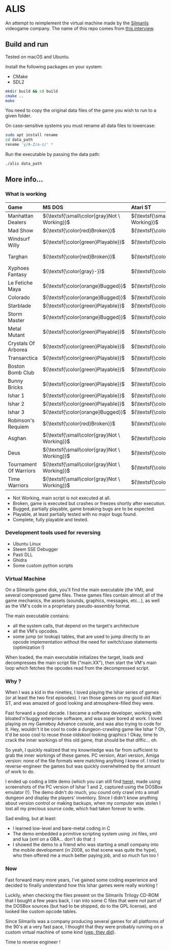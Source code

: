 # ALIS

An attempt to reimplement the virtual machine made by the [Silmarils](https://en.wikipedia.org/wiki/Silmarils_(company)) videogame company. The name of this repo comes from [this interview](https://www.atarilegend.com/interviews/26).

## Build and run

Tested on macOS and Ubuntu.

Install the following packages on your system:

- CMake
- SDL2

```bash
mkdir build && cd build
cmake ..
make
```

You need to copy the original data files of the game you wish to run to a given folder.

On case-sensitive systems you must rename all data files to lowercase:

```bash
sudo apt install rename
cd data_path
rename 'y/A-Z/a-z/' *
```

Run the executable by passing the data path:

```bash
./alis data_path
```

## More info...

### What is working

| Game                   | MS DOS                                       | Atari ST                                     | Atari Falcon                                 | Amiga                                        | Amiga AGA                                    | Macintosh                                    | 3DO                                          | Amstrad CPC                                  |
| :---                   | :---                                         | :---                                         | :---                                         | :---                                         | :---                                         | :---                                         | :---                                         | :---                                         |
| Manhattan Dealers      | ${\textsf{\small\color{gray}Not \ Working}}$ | ${\textsf{\small\color{gray}Not \ Working}}$ | ${\textsf{\color{gray}-}}$                   | ${\textsf{\small\color{gray}Not \ Working}}$ | ${\textsf{\color{gray}-}}$                   | ${\textsf{\color{gray}-}}$                   | ${\textsf{\color{gray}-}}$                   | ${\textsf{\color{gray}-}}$                   |
| Mad Show               | ${\textsf{\color{red}Broken}}$               | ${\textsf{\color{red}Broken}}$               | ${\textsf{\color{gray}-}}$                   | ${\textsf{\color{red}Broken}}$               | ${\textsf{\color{gray}-}}$                   | ${\textsf{\color{gray}-}}$                   | ${\textsf{\color{gray}-}}$                   | ${\textsf{\color{gray}-}}$                   |
| Windsurf Willy         | ${\textsf{\color{green}Playable}}$           | ${\textsf{\color{green}Playable}}$           | ${\textsf{\color{gray}-}}$                   | ${\textsf{\color{red}Broken}}$               | ${\textsf{\color{gray}-}}$                   | ${\textsf{\color{gray}-}}$                   | ${\textsf{\color{gray}-}}$                   | ${\textsf{\small\color{gray}Not \ Working}}$ |
| Targhan                | ${\textsf{\color{red}Broken}}$               | ${\textsf{\color{red}Broken}}$               | ${\textsf{\color{gray}-}}$                   | ${\textsf{\color{red}Broken}}$               | ${\textsf{\color{gray}-}}$                   | ${\textsf{\color{red}Broken}}$               | ${\textsf{\color{gray}-}}$                   | ${\textsf{\small\color{gray}Not \ Working}}$ |
| Xyphoes Fantasy        | ${\textsf{\color{gray}-}}$                   | ${\textsf{\color{gray}-}}$                   | ${\textsf{\color{gray}-}}$                   | ${\textsf{\color{gray}-}}$                   | ${\textsf{\color{gray}-}}$                   | ${\textsf{\color{gray}-}}$                   | ${\textsf{\color{gray}-}}$                   | ${\textsf{\small\color{gray}Not \ Working}}$ |
| Le Fetiche Maya        | ${\textsf{\color{orange}Bugged}}$            | ${\textsf{\color{orange}Bugged}}$            | ${\textsf{\color{gray}-}}$                   | ${\textsf{\color{red}Broken}}$               | ${\textsf{\color{gray}-}}$                   | ${\textsf{\color{gray}-}}$                   | ${\textsf{\color{gray}-}}$                   | ${\textsf{\color{gray}-}}$                   |
| Colorado               | ${\textsf{\color{orange}Bugged}}$            | ${\textsf{\color{orange}Bugged}}$            | ${\textsf{\color{gray}-}}$                   | ${\textsf{\color{orange}Bugged}}$            | ${\textsf{\color{gray}-}}$                   | ${\textsf{\color{gray}-}}$                   | ${\textsf{\color{gray}-}}$                   | ${\textsf{\color{gray}-}}$                   |
| Starblade              | ${\textsf{\color{green}Playable}}$           | ${\textsf{\color{green}Playable}}$           | ${\textsf{\color{gray}-}}$                   | ${\textsf{\color{green}Playable}}$           | ${\textsf{\color{gray}-}}$                   | ${\textsf{\color{gray}-}}$                   | ${\textsf{\color{gray}-}}$                   | ${\textsf{\color{gray}-}}$                   |
| Storm Master           | ${\textsf{\color{orange}Bugged}}$            | ${\textsf{\color{orange}Bugged}}$            | ${\textsf{\color{gray}-}}$                   | ${\textsf{\color{orange}Bugged}}$            | ${\textsf{\color{gray}-}}$                   | ${\textsf{\color{gray}-}}$                   | ${\textsf{\color{gray}-}}$                   | ${\textsf{\color{gray}-}}$                   |
| Metal Mutant           | ${\textsf{\color{green}Playable}}$           | ${\textsf{\color{green}Playable}}$           | ${\textsf{\color{gray}-}}$                   | ${\textsf{\color{green}Playable}}$           | ${\textsf{\color{gray}-}}$                   | ${\textsf{\color{gray}-}}$                   | ${\textsf{\color{gray}-}}$                   | ${\textsf{\color{gray}-}}$                   |
| Crystals Of Arborea    | ${\textsf{\color{green}Playable}}$           | ${\textsf{\color{green}Playable}}$           | ${\textsf{\color{gray}-}}$                   | ${\textsf{\color{green}Playable}}$           | ${\textsf{\color{gray}-}}$                   | ${\textsf{\color{gray}-}}$                   | ${\textsf{\color{gray}-}}$                   | ${\textsf{\color{gray}-}}$                   |
| Transarctica           | ${\textsf{\color{green}Playable}}$           | ${\textsf{\color{green}Playable}}$           | ${\textsf{\color{green}Playable}}$           | ${\textsf{\color{green}Playable}}$           | ${\textsf{\color{green}Playable}}$           | ${\textsf{\color{green}Playable}}$           | ${\textsf{\color{gray}-}}$                   | ${\textsf{\color{gray}-}}$                   |
| Boston Bomb Club       | ${\textsf{\color{green}Playable}}$           | ${\textsf{\color{green}Playable}}$           | ${\textsf{\color{gray}-}}$                   | ${\textsf{\color{green}Playable}}$           | ${\textsf{\color{gray}-}}$                   | ${\textsf{\color{gray}-}}$                   | ${\textsf{\color{gray}-}}$                   | ${\textsf{\color{gray}-}}$                   |
| Bunny Bricks           | ${\textsf{\color{green}Playable}}$           | ${\textsf{\color{green}Playable}}$           | ${\textsf{\color{gray}-}}$                   | ${\textsf{\color{green}Playable}}$           | ${\textsf{\color{gray}-}}$                   | ${\textsf{\color{gray}-}}$                   | ${\textsf{\color{gray}-}}$                   | ${\textsf{\color{gray}-}}$                   |
| Ishar 1                | ${\textsf{\color{green}Playable}}$           | ${\textsf{\color{green}Playable}}$           | ${\textsf{\color{green}Playable}}$           | ${\textsf{\color{green}Playable}}$           | ${\textsf{\color{green}Playable}}$           | ${\textsf{\color{green}Playable}}$           | ${\textsf{\color{gray}-}}$                   | ${\textsf{\color{gray}-}}$                   |
| Ishar 2                | ${\textsf{\color{green}Playable}}$           | ${\textsf{\color{green}Playable}}$           | ${\textsf{\color{green}Playable}}$           | ${\textsf{\color{green}Playable}}$           | ${\textsf{\color{green}Playable}}$           | ${\textsf{\color{green}Playable}}$           | ${\textsf{\color{gray}-}}$                   | ${\textsf{\color{gray}-}}$                   |
| Ishar 3                | ${\textsf{\color{orange}Bugged}}$            | ${\textsf{\color{orange}Bugged}}$            | ${\textsf{\color{orange}Bugged}}$            | ${\textsf{\color{orange}Bugged}}$            | ${\textsf{\color{orange}Bugged}}$            | ${\textsf{\color{orange}Bugged}}$            | ${\textsf{\color{gray}-}}$                   | ${\textsf{\color{gray}-}}$                   |
| Robinson's Requiem     | ${\textsf{\color{red}Broken}}$               | ${\textsf{\color{red}Broken}}$               | ${\textsf{\color{red}Broken}}$               | ${\textsf{\color{red}Broken}}$               | ${\textsf{\color{red}Broken}}$               | ${\textsf{\color{red}Broken}}$               | ${\textsf{\small\color{gray}Not \ Working}}$ | ${\textsf{\color{gray}-}}$                   |
| Asghan                 | ${\textsf{\small\color{gray}Not \ Working}}$ | ${\textsf{\color{gray}-}}$                   | ${\textsf{\color{gray}-}}$                   | ${\textsf{\color{gray}-}}$                   | ${\textsf{\color{gray}-}}$                   | ${\textsf{\color{gray}-}}$                   | ${\textsf{\color{gray}-}}$                   | ${\textsf{\color{gray}-}}$                   |
| Deus                   | ${\textsf{\small\color{gray}Not \ Working}}$ | ${\textsf{\color{gray}-}}$                   | ${\textsf{\color{gray}-}}$                   | ${\textsf{\color{gray}-}}$                   | ${\textsf{\color{gray}-}}$                   | ${\textsf{\color{gray}-}}$                   | ${\textsf{\color{gray}-}}$                   | ${\textsf{\color{gray}-}}$                   |
| Tournament Of Warriors | ${\textsf{\small\color{gray}Not \ Working}}$ | ${\textsf{\color{gray}-}}$                   | ${\textsf{\color{gray}-}}$                   | ${\textsf{\color{gray}-}}$                   | ${\textsf{\color{gray}-}}$                   | ${\textsf{\color{gray}-}}$                   | ${\textsf{\color{gray}-}}$                   | ${\textsf{\color{gray}-}}$                   |
| Time Warriors          | ${\textsf{\small\color{gray}Not \ Working}}$ | ${\textsf{\color{gray}-}}$                   | ${\textsf{\color{gray}-}}$                   | ${\textsf{\color{gray}-}}$                   | ${\textsf{\color{gray}-}}$                   | ${\textsf{\color{gray}-}}$                   | ${\textsf{\color{gray}-}}$                   | ${\textsf{\color{gray}-}}$                   |

- Not Working, main script is not executed at all.               
- Broken, game is executed but crashes or freezes shortly after execution.               
- Bugged, partially playable, game breaking bugs are to be expected.
- Playable, at least partially tested with no major bugs found.
- Complete, fully playable and tested.

### Development tools used for reversing

- Ubuntu Linux
- Steem SSE Debugger
- Pasti DLL
- Ghidra
- Some custom python scripts

### Virtual Machine

On a Silmarils game disk, you'll find the main executable (the VM), and several compressed game files. These games files contain almost all of the game mechanics, the assets (sounds, graphics, messages, etc...), as well as the VM's code in a proprietary pseudo-assembly format.

The main executable contains:
- all the system calls, that depend on the target's architecture
- all the VM's opcodes. 
- some jump (or lookup) tables, that are used to jump directly to an opcode implementation without the need for switch/case statements (optimization !)

When loaded, the main executable initializes the target, loads and decompresses the main script file ("main.XX"), then start the VM's main loop which fetches the opcodes read from the decompressed script.

### Why ?

When I was a kid in the nineties, I loved playing the Ishar series of games (or at least the two first episodes). I ran those games on my good old Atari ST, and was amazed of good looking and atmosphere-filled they were.

Fast forward a good decade. I became a software developer, working with bloated'n'buggy enterprise software, and was super bored at work.
I loved playing on my Gameboy Advance console, and was also trying to code for it.
Hey, wouldn't it be cool to code a dungeon-crawling game like Ishar ? Oh, it'd be sooo cool to reuse those oldskool looking graphics !
Okay, time to crack the inner workings of this old game, that should be that diffic... oh.

So yeah, I quickly realized that my knownledge was far from sufficient to grab the inner workings of these games.
PC version, Atari version, Amiga version: none of the file formats were matching anything I knew of.
I tried to reverse-engineer the games but was quickly overwhelmed by the amount of work to do.

I ended up coding a little demo (which you can still find [here](https://pdroms.de/files/nintendo-gameboyadvance-gba/ishar-advance-v0-0-alpha)), made using screenshots of the PC version of Ishar 1 and 2, captured using the DOSBox emulator (!).
The demo didn't do much, you cound only crawl into a small dungeon and display the players' inventory.
Since I didn't know anything about version control or making backups, when my computer was stolen I lost all my precious source code, which had taken forever to write.

Sad ending, but at least:
- I learned low-level and bare-metal coding in C
- The demo embedded a primitive scripting system using .ini files, xml and lua (xml on a GBA... don't do that :)
- I showed the demo to a friend who was starting a small company into the mobile development (in 2008, so that scene was quite the hype), who then offered me a much better paying job, and so much fun too !

### Now

Fast forward many more years, I've gained some coding experience and decided to finally understand how this Ishar games were really working !

Luckily, when checking the files present on the Silmarils Trilogy CD-ROM that I bought a few years back, I ran into some C files that were not part of the DOSBox sources (but had to be shipped, do to the GPL license), and looked like custom opcode tables.

Since Silmarils was a company producing several games for all platforms of the 90's at a very fast pace, I thought that they were probably running on a custom virtual machine of some kind ([yep, they did](https://www.youtube.com/watch?v=TKAg3JMLXzM)).

Time to reverse engineer !
